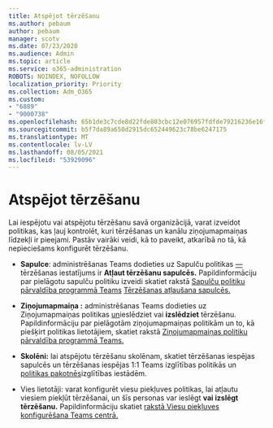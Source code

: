 ```yaml
---
title: Atspējot tērzēšanu
ms.author: pebaum
author: pebaum
manager: scotv
ms.date: 07/23/2020
ms.audience: Admin
ms.topic: article
ms.service: o365-administration
ROBOTS: NOINDEX, NOFOLLOW
localization_priority: Priority
ms.collection: Adm_O365
ms.custom:
- "6889"
- "9000738"
ms.openlocfilehash: 65b1de3c7cde8d22fde803cbc12e076957fdfde79216236e16f22ad0ba2222ef
ms.sourcegitcommit: b5f7da89a650d2915dc652449623c78be6247175
ms.translationtype: MT
ms.contentlocale: lv-LV
ms.lasthandoff: 08/05/2021
ms.locfileid: "53929096"
---
```

# <a name="disable-chat"></a>Atspējot tērzēšanu

Lai iespējotu vai atspējotu tērzēšanu savā organizācijā, varat izveidot politikas, kas ļauj kontrolēt, kuri tērzēšanas un kanālu ziņojumapmaiņas līdzekļi ir pieejami. Pastāv vairāki veidi, kā to paveikt, atkarībā no tā, kā nepieciešams konfigurēt tērzēšanu.

- **Sapulce**: administrēšanas Teams dodieties uz Sapulču politikas [—](https://admin.teams.microsoft.com/) tērzēšanas iestatījums ir **Atļaut tērzēšanu sapulcēs.** Papildinformāciju par pielāgotu sapulču politiku izveidi skatiet rakstā [Sapulču politiku pārvaldība programmā Teams](/microsoftteams/meeting-policies-in-teams) [Tērzēšanas atļaušana sapulcēs.](/microsoftteams/meeting-policies-in-teams#allow-chat-in-meetings)

- **Ziņojumapmaiņa :** administrēšanas Teams dodieties uz Ziņojumapmaiņas politikas [un](https://admin.teams.microsoft.com/)ieslēdziet vai **izslēdziet** tērzēšanu.  Papildinformāciju par pielāgotām ziņojumapmaiņas politikām un to, kā piešķirt politikas lietotājiem, skatiet rakstā [Ziņojumapmaiņas politiku pārvaldība programmā Teams.](/microsoftteams/messaging-policies-in-teams)

- **Skolēni:** lai atspējotu tērzēšanu skolēnam, skatiet tērzēšanas iespējas sapulcēs un tērzēšanas iespējas 1:1 Teams izglītības politikās un [politikas pakotnēs](/microsoftteams/policy-packages-edu)izglītības iestādēm.

- Vies lietotāji: varat konfigurēt viesu piekļuves politikas, lai atļautu viesiem piekļūt tērzēšanai, un šīs personas var ieslēgt **vai izslēgt** **tērzēšanu.** Papildinformāciju skatiet [rakstā Viesu piekļuves konfigurēšana Teams centrā.](/microsoftteams/set-up-guests#configure-guest-access-in-the-teams-admin-center)




